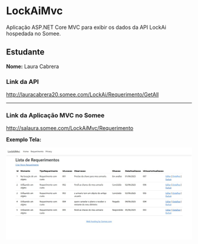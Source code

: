# LockAiMvc

Aplicação ASP.NET Core MVC para exibir os dados da API LockAi hospedada no Somee.

## Estudante

**Nome:** Laura Cabrera  
 
### Link da API

http://lauracabrera20.somee.com/LockAi/Requerimento/GetAll

---

### Link da Aplicação MVC no Somee

http://salaura.somee.com/LockAiMvc/Requerimento

**Exemplo Tela:**

![Tela de listagem](Resposta/ListaReq.JPG)
